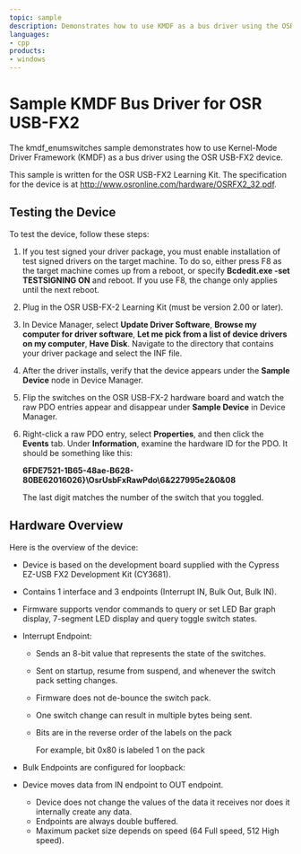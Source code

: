 ```yaml
---
topic: sample
description: Demonstrates how to use KMDF as a bus driver using the OSR USB-FX2 device.
languages:
- cpp
products:
- windows
---
```


<!---
    name: Sample KMDF Bus Driver for OSR USB-FX2
    platform: KMDF
    language: cpp
    category: USB
    description: Demonstrates how to use KMDF as a bus driver using the OSR USB-FX2 device.
    samplefwlink: http://go.microsoft.com/fwlink/p/?LinkId=618000
--->

# Sample KMDF Bus Driver for OSR USB-FX2

The kmdf\_enumswitches sample demonstrates how to use Kernel-Mode Driver Framework (KMDF) as a bus driver using the OSR USB-FX2 device.

This sample is written for the OSR USB-FX2 Learning Kit. The specification for the device is at <http://www.osronline.com/hardware/OSRFX2_32.pdf>.

## Testing the Device

To test the device, follow these steps:

1. If you test signed your driver package, you must enable installation of test signed drivers on the target machine. To do so, either press F8 as the target machine comes up from a reboot, or specify **Bcdedit.exe -set TESTSIGNING ON** and reboot. If you use F8, the change only applies until the next reboot.
1. Plug in the OSR USB-FX-2 Learning Kit (must be version 2.00 or later).
1. In Device Manager, select **Update Driver Software**, **Browse my computer for driver software**, **Let me pick from a list of device drivers on my computer**, **Have Disk**. Navigate to the directory that contains your driver package and select the INF file.
1. After the driver installs, verify that the device appears under the **Sample Device** node in Device Manager.
1. Flip the switches on the OSR USB-FX-2 hardware board and watch the raw PDO entries appear and disappear under **Sample Device** in Device Manager.
1. Right-click a raw PDO entry, select **Properties**, and then click the **Events** tab. Under **Information**, examine the hardware ID for the PDO. It should be something like this:

    **6FDE7521-1B65-48ae-B628-80BE62016026}\OsrUsbFxRawPdo\6&227995e2&0&08**

    The last digit matches the number of the switch that you toggled.

## Hardware Overview

Here is the overview of the device:

- Device is based on the development board supplied with the Cypress EZ-USB FX2 Development Kit (CY3681).
- Contains 1 interface and 3 endpoints (Interrupt IN, Bulk Out, Bulk IN).
- Firmware supports vendor commands to query or set LED Bar graph display, 7-segment LED display and query toggle switch states.
- Interrupt Endpoint:

  - Sends an 8-bit value that represents the state of the switches.
  - Sent on startup, resume from suspend, and whenever the switch pack setting changes.
  - Firmware does not de-bounce the switch pack.
  - One switch change can result in multiple bytes being sent.
  - Bits are in the reverse order of the labels on the pack

    For example, bit 0x80 is labeled 1 on the pack

- Bulk Endpoints are configured for loopback:
- Device moves data from IN endpoint to OUT endpoint.
  - Device does not change the values of the data it receives nor does it internally create any data.
  - Endpoints are always double buffered.
  - Maximum packet size depends on speed (64 Full speed, 512 High speed).